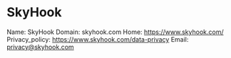 
# SkyHook

Name: SkyHook
Domain: skyhook.com
Home: https://www.skyhook.com/
Privacy_policy: https://www.skyhook.com/data-privacy
Email: privacy@skyhook.com

